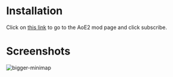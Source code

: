 # Installation
Click on [this link](https://www.ageofempires.com/mods/details/60211/) to go to the AoE2 mod page and click subscribe.

# Screenshots
![bigger-minimap](https://user-images.githubusercontent.com/43828146/171697319-a49c6a35-4418-47b5-bfe2-7bf1d05983a4.jpg)
